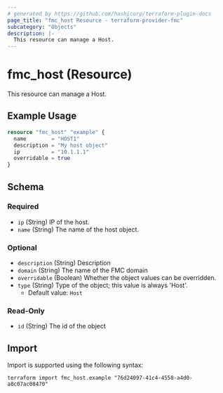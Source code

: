 ```yaml
---
# generated by https://github.com/hashicorp/terraform-plugin-docs
page_title: "fmc_host Resource - terraform-provider-fmc"
subcategory: "Objects"
description: |-
  This resource can manage a Host.
---
```


# fmc_host (Resource)

This resource can manage a Host.

## Example Usage

```terraform
resource "fmc_host" "example" {
  name        = "HOST1"
  description = "My host object"
  ip          = "10.1.1.1"
  overridable = true
}
```

<!-- schema generated by tfplugindocs -->
## Schema

### Required

- `ip` (String) IP of the host.
- `name` (String) The name of the host object.

### Optional

- `description` (String) Description
- `domain` (String) The name of the FMC domain
- `overridable` (Boolean) Whether the object values can be overridden.
- `type` (String) Type of the object; this value is always 'Host'.
  - Default value: `Host`

### Read-Only

- `id` (String) The id of the object

## Import

Import is supported using the following syntax:

```shell
terraform import fmc_host.example "76d24097-41c4-4558-a4d0-a8c07ac08470"
```
